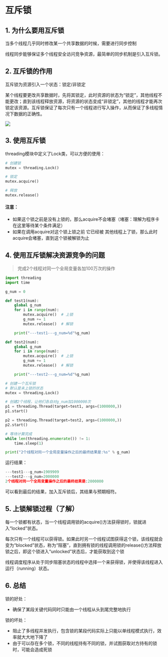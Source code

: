 # 互斥锁

## 1. 为什么要用互斥锁

当多个线程几乎同时修改某一个共享数据的时候，需要进行同步控制

线程同步能够保证多个线程安全访问竞争资源，最简单的同步机制是引入互斥锁。

## 2. 互斥锁的作用

互斥锁为资源引入一个状态：锁定/非锁定

某个线程要更改共享数据时，先将其锁定，此时资源的状态为“锁定”，其他线程不能更改；直到该线程释放资源，将资源的状态变成“非锁定”，其他的线程才能再次锁定该资源。互斥锁保证了每次只有一个线程进行写入操作，从而保证了多线程情况下数据的正确性。

![](https://cdn.itprojects.cn/iotimg/8vt2u.png)



## 3. 使用互斥锁

threading模块中定义了Lock类，可以方便的使用：

```python
# 创建锁
mutex = threading.Lock()

# 锁定
mutex.acquire()

# 释放
mutex.release()
```


#### 注意：
* 如果这个锁之前是没有上锁的，那么acquire不会堵塞（堵塞：理解为程序卡在这里等待某个条件满足）
* 如果在调用acquire对这个锁上锁之前 它已经被 其他线程上了锁，那么此时acquire会堵塞，直到这个锁被解锁为止

## 4. 使用互斥锁解决资源竞争的问题

> 完成2个线程对同一个全局变量各加100万次的操作


```python
import threading
import time

g_num = 0

def test1(num):
    global g_num
    for i in range(num):
        mutex.acquire()  # 上锁
        g_num += 1
        mutex.release()  # 解锁

    print("---test1---g_num=%d"%g_num)

def test2(num):
    global g_num
    for i in range(num):
        mutex.acquire()  # 上锁
        g_num += 1
        mutex.release()  # 解锁

    print("---test2---g_num=%d"%g_num)

# 创建一个互斥锁
# 默认是未上锁的状态
mutex = threading.Lock()

# 创建2个线程，让他们各自对g_num加1000000次
p1 = threading.Thread(target=test1, args=(1000000,))
p1.start()

p2 = threading.Thread(target=test2, args=(1000000,))
p2.start()

# 等待计算完成
while len(threading.enumerate()) != 1:
    time.sleep(1)

print("2个线程对同一个全局变量操作之后的最终结果是:%s" % g_num)
```

运行结果：

```python
---test1---g_num=1909909
---test2---g_num=2000000
2个线程对同一个全局变量操作之后的最终结果是:2000000
```

可以看到最后的结果，加入互斥锁后，其结果与预期相符。

## 5. 上锁解锁过程（了解）

每一个锁都有状态，当一个线程调用锁的acquire()方法获得锁时，锁就进入“locked”状态。

每次只有一个线程可以获得锁。如果此时另一个线程试图获得这个锁，该线程就会变为“blocked”状态，称为“阻塞”，直到拥有锁的线程调用锁的release()方法释放锁之后，即这个锁进入“unlocked”状态后，才能获取到这个锁

线程调度程序从处于同步阻塞状态的线程中选择一个来获得锁，并使得该线程进入运行（running）状态。

## 6. 总结

锁的好处：

* 确保了某段关键代码同时只能由一个线程从头到尾完整地执行

锁的坏处：

* 阻止了多线程并发执行，包含锁的某段代码实际上只能以单线程模式执行，效率就大大地下降了
* 由于可以存在多个锁，不同的线程持有不同的锁，并试图获取对方持有的锁时，可能会造成死锁